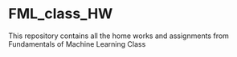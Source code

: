 # FML_class_HW
This repository contains all the home works and assignments from Fundamentals of Machine Learning Class

